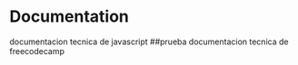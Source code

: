 # Documentation
documentacion tecnica de javascript
##prueba documentacion tecnica de freecodecamp

